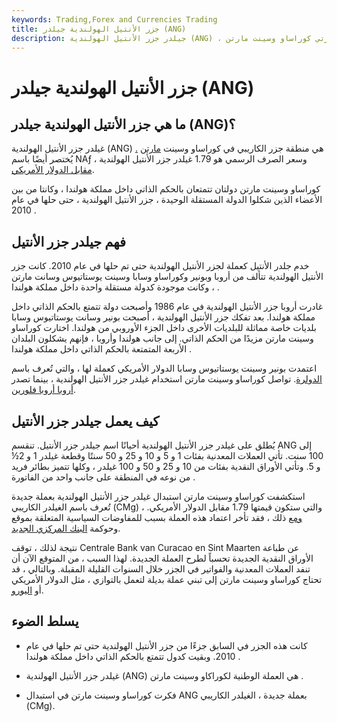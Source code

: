 ```yaml
---
keywords: Trading,Forex and Currencies Trading
title: جزر الأنتيل الهولندية جيلدر (ANG)
description: جيلدر جزر الأنتيل الهولندية (ANG) ، المعروف أيضًا باسم الجيلدر الهولندي ، هو العملة الوطنية لجزيرتي كوراساو وسينت مارتن.
---
```


# جزر الأنتيل الهولندية جيلدر (ANG)
## ما هي جزر الأنتيل الهولندية جيلدر (ANG)؟

غيلدر جزر الأنتيل الهولندية (ANG) هي منطقة جزر الكاريبي في كوراساو وسينت [مارتن](/currency) [.](/currency) يُختصر أيضًا باسم NAƒ ، وسعر الصرف الرسمي هو 1.79 غيلدر جزر الأنتيل الهولندية [مقابل الدولار الأمريكي](/usd-united-states-dollar).

كوراساو وسينت مارتن دولتان تتمتعان بالحكم الذاتي داخل مملكة هولندا ، وكانتا من بين الأعضاء الذين شكلوا الدولة المستقلة الوحيدة ، جزر الأنتيل الهولندية ، حتى حلها في عام 2010 .

## فهم جيلدر جزر الأنتيل

خدم جلدر الأنتيل كعملة لجزر الأنتيل الهولندية حتى تم حلها في عام 2010. كانت جزر الأنتيل الهولندية تتألف من أروبا وبونير وكوراساو وسابا وسينت يوستاتيوس وسانت مارتن ، وكانت موجودة كدولة مستقلة واحدة داخل مملكة هولندا .

غادرت أروبا جزر الأنتيل الهولندية في عام 1986 وأصبحت دولة تتمتع بالحكم الذاتي داخل مملكة هولندا. بعد تفكك جزر الأنتيل الهولندية ، أصبحت بونير وسانت يوستاتيوس وسابا بلديات خاصة مماثلة للبلديات الأخرى داخل الجزء الأوروبي من هولندا. اختارت كوراساو وسينت مارتن مزيدًا من الحكم الذاتي. إلى جانب هولندا وأروبا ، فإنهم يشكلون البلدان الأربعة المتمتعة بالحكم الذاتي داخل مملكة هولندا .

اعتمدت بونير وسينت يوستاتيوس وسابا الدولار الأمريكي كعملة لها ، والتي تُعرف باسم [الدولرة](/dollarization). تواصل كوراساو وسينت مارتن استخدام غيلدر جزر الأنتيل الهولندية ، بينما تصدر [أروبا أروبا فلورين](/awg-aruban-florin).

## كيف يعمل جيلدر جزر الأنتيل

يُطلق على غيلدر جزر الأنتيل الهولندية أحيانًا اسم جيلدر جزر الأنتيل. تنقسم ANG إلى 100 سنت. تأتي العملات المعدنية بفئات 1 و 5 و 10 و 25 و 50 سنتًا وقطعة غيلدر 1 و 2½ و 5. وتأتي الأوراق النقدية بفئات من 10 و 25 و 50 و 100 غيلدر ، وكلها تتميز بطائر فريد من نوعه في المنطقة على جانب واحد من الفاتورة .

استكشفت كوراساو وسينت مارتن استبدال غيلدر جزر الأنتيل الهولندية بعملة جديدة تُعرف باسم الغيلدر الكاريبي (CMg) ، والتي ستكون قيمتها 1.79 مقابل الدولار الأمريكي. [ومع](/currency-peg) ذلك ، فقد تأخر اعتماد هذه العملة بسبب للمفاوضات السياسية المتعلقة بموقع وحوكمة [البنك المركزي الجديد](/centralbank).

نتيجة لذلك ، توقف Centrale Bank van Curacao en Sint Maarten عن طباعة الأوراق النقدية الجديدة تحسباً لطرح العملة الجديدة. لهذا السبب ، من المتوقع الآن أن تنفد العملات المعدنية والفواتير في الجزر خلال السنوات القليلة المقبلة. وبالتالي ، قد تحتاج كوراساو وسينت مارتن إلى تبني عملة بديلة لتعمل بالتوازي ، مثل الدولار الأمريكي أو [اليورو](/euro).

## يسلط الضوء

- كانت هذه الجزر في السابق جزءًا من جزر الأنتيل الهولندية حتى تم حلها في عام 2010. وبقيت كدول تتمتع بالحكم الذاتي داخل مملكة هولندا .

- غيلدر جزر الأنتيل الهولندية (ANG) هي العملة الوطنية لكوراكاو وسينت مارتن .

- فكرت كوراساو وسينت مارتن في استبدال ANG بعملة جديدة ، الغيلدر الكاريبي (CMg).

